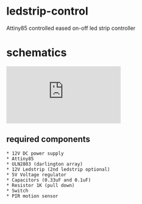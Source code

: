 # ledstrip-control
Attiny85 controlled eased on-off led strip controller

# schematics
 
![pdf of the electronic design][schema]

 [schema]: https://github.com/sapson/ledstrip-control/electronics/Schematic_Faded-Led-Control_Schema_20180706142913.pdf "Electronics schema"

## required components

    * 12V DC power supply
    * Attiny85
    * ULN2803 (darlington array)
    * 12V Ledstrip (2nd ledstrip optional)
    * 5V Voltage regulator
    * Capacitors (0.33uF and 0.1uF)
    * Resistor 1K (pull down)
    * Switch
    * PIR motion sensor
